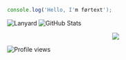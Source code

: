 ```javascript
console.log('Hello, I'm førtext');
```
![Lanyard](https://lanyard.cnrad.dev/api/1222867645238345799)
![GitHub Stats](https://awesome-github-stats.azurewebsites.net/user-stats/fortextexe?cardType=github&theme=github-dark&showIcons=false&preferLogin=false&Border=DD272700&Ring=ffffff&Title=ffffff&Background=DD272700)

<div align="center">
  <a href="https://fortextdev.xyz">
    <img src="https://readme-typing-svg.demolab.com?font=Fira+Code&pause=1000&color=F7F7F7&background=FF000000&center=true&width=435&lines=Full-Stack+Developer;f%C3%B8rtext" />
  </a>
</div>

![Profile views](https://komarev.com/ghpvc/?username=fortextexe&label=Profile%20views&color=0e75b6&style=flat)
